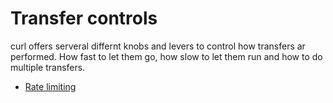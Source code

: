 # Transfer controls

curl offers serveral differnt knobs and levers to control how transfers ar
performed. How fast to let them go, how slow to let them run and how to do
multiple transfers.

 * [Rate limiting](transfers/rate-limiting.md)
